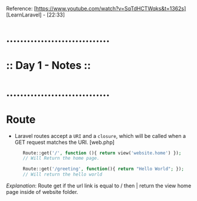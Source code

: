 Reference: [https://www.youtube.com/watch?v=SqTdHCTWqks&t=1362s]
[LearnLaravel] - [22:33]
            
# .............................. #
#      :: Day 1 - Notes ::       #
# .............................. #


# Route
   - Laravel routes accept a `URI` and a `closure`, which will be called when 
   a GET request matches the URI.
   [web.php]
      ```php  
         Route::get('/', function (){ return view('website.home') });
         // Will Return the home page.

         Route::get('/greeting', function(){ return "Hello World"; });
         // Will return the hello world      
      ```
   _Explanation_: Route get if the url link is equal to / then
  |               return the view home page inside of website folder.


































